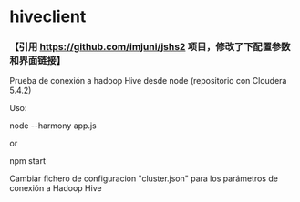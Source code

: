 # hiveclient
### 【引用  https://github.com/imjuni/jshs2 项目，修改了下配置参数和界面链接】


Prueba de conexión a hadoop Hive desde node (repositorio con Cloudera 5.4.2)

Uso:

node --harmony app.js

or 

npm start

Cambiar fichero de configuracion "cluster.json" para los parámetros de conexión a Hadoop Hive


